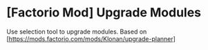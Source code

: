 # [Factorio Mod] Upgrade Modules
Use selection tool to upgrade modules. Based on [https://mods.factorio.com/mods/Klonan/upgrade-planner]
